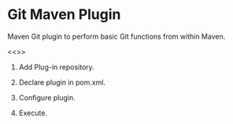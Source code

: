 Git Maven Plugin
================

Maven Git plugin to perform basic Git functions from within Maven.

<<<Usage>>>

1. Add Plug-in repository.

2. Declare plugin in pom.xml.

3. Configure plugin.

4. Execute.

